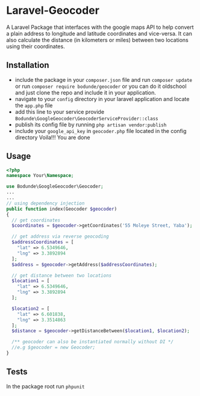 # Laravel-Geocoder
A Laravel Package that interfaces with the google maps API to help convert a plain address to longitude and latitude coordinates and vice-versa. It can also calculate the distance (in kilometers or miles) between two locations using their coordinates.

## Installation
- include the package in your `composer.json` file and run `composer update` or run `composer require bodunde/geocoder` or you can do it oldschool and just clone the repo and include it in your application.
- navigate to your `config` directory in your laravel application and locate the `app.php` file
- add this line to your service provide `Bodunde\GoogleGeocoder\GeocoderServiceProvider::class`
- publish its config file by running `php artisan vendor:publish`
- include your `google_api_key` in `geocoder.php` file located in the config directory
Voila!!! You are done

## Usage
```php
<?php
namespace Your\Namespace;

use Bodunde\GoogleGeocoder\Geocoder;
...
...
// using dependency injection
public function index(Geocoder $geocoder)
{
  // get coordinates
  $coordinates = $geocoder->getCoordinates('55 Moleye Street, Yaba');

  // get address via reverse geocoding
  $addressCoordinates = [
    "lat" => 6.5349646,
    "lng" => 3.3892894
  ];
  $address = $geocoder->getAddress($addressCoordinates);

  // get distance between two locations
  $location1 = [
    "lat" => 6.5349646,
    "lng" => 3.3892894
  ];

  $location2 = [
    "lat" => 6.601838,
    "lng" => 3.3514863
  ];
  $distance = $geocoder->getDistanceBetween($location1, $location2);

  /** geocoder can also be instantiated normally without DI */
  //e.g $geocoder = new Geocoder;
}
```

## Tests
In the package root run `phpunit`
